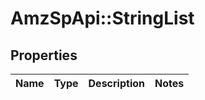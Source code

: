 # AmzSpApi::StringList

## Properties
Name | Type | Description | Notes
------------ | ------------- | ------------- | -------------

